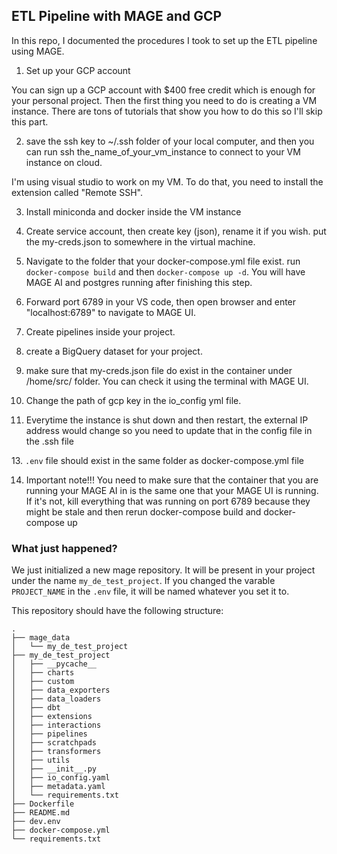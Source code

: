 ## ETL Pipeline with MAGE and GCP

In this repo, I documented the procedures I took to set up the ETL pipeline using MAGE. 

1. Set up your GCP account

You can sign up a GCP account with $400 free credit which is enough for your personal project. Then the first thing you need to do is creating a VM instance. There are tons of tutorials that show you how to do this so I'll skip this part.

2. save the ssh key to ~/.ssh folder of your local computer, and then you can run ssh the_name_of_your_vm_instance to connect to your VM instance on cloud.

I'm using visual studio to work on my VM. To do that, you need to install the extension called "Remote SSH".

3. Install miniconda and docker inside the VM instance

4. Create service account, then create key (json), rename it if you wish. put the my-creds.json to somewhere in the virtual machine.

5. Navigate to the folder that your docker-compose.yml file exist. run `docker-compose build` and then `docker-compose up -d`. You will have MAGE AI and postgres running after finishing this step.

6. Forward port 6789 in your VS code, then open browser and enter "localhost:6789" to navigate to MAGE UI. 

8. Create pipelines inside your project. 

9. create a BigQuery dataset for your project. 

10. make sure that my-creds.json file do exist in the container under /home/src/ folder. You can check it using the terminal with MAGE UI.

11. Change the path of gcp key in the io_config yml file.

12. Everytime the instance is shut down and then restart, the external IP address would change so you need to update that in the config file in the .ssh file

13. `.env` file should exist in the same folder as docker-compose.yml file

14. Important note!!! You need to make sure that the container that you are running your MAGE AI in is the same one that your MAGE UI is running. If it's not, kill everything that was running on port 6789 because they might be stale and then rerun docker-compose build and docker-compose up

### What just happened?

We just initialized a new mage repository. It will be present in your project under the name `my_de_test_project`. If you changed the varable `PROJECT_NAME` in the `.env` file, it will be named whatever you set it to.

This repository should have the following structure:

```
.
├── mage_data
│   └── my_de_test_project
├── my_de_test_project
│   ├── __pycache__
│   ├── charts
│   ├── custom
│   ├── data_exporters
│   ├── data_loaders
│   ├── dbt
│   ├── extensions
│   ├── interactions
│   ├── pipelines
│   ├── scratchpads
│   ├── transformers
│   ├── utils
│   ├── __init__.py
│   ├── io_config.yaml
│   ├── metadata.yaml
│   └── requirements.txt
├── Dockerfile
├── README.md
├── dev.env
├── docker-compose.yml
└── requirements.txt
```



